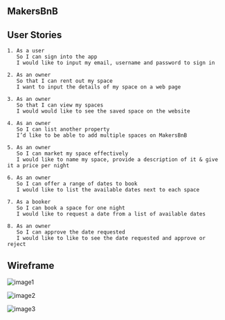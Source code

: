## MakersBnB

**User Stories**
----

```
1. As a user
   So I can sign into the app
   I would like to input my email, username and password to sign in

2. As an owner
   So that I can rent out my space
   I want to input the details of my space on a web page

3. As an owner
   So that I can view my spaces
   I would would like to see the saved space on the website

4. As an owner
   So I can list another property
   I’d like to be able to add multiple spaces on MakersBnB

5. As an owner 
   So I can market my space effectively
   I would like to name my space, provide a description of it & give it a price per night

6. As an owner
   So I can offer a range of dates to book
   I would like to list the available dates next to each space

7. As a booker
   So I can book a space for one night
   I would like to request a date from a list of available dates

8. As an owner
   So I can approve the date requested
   I would like to like to see the date requested and approve or reject

```

**Wireframe**
----

![image1](https://github.com/samlandman/Makersbnb/blob/master/images/Screen%20Shot%202020-07-13%20at%2015.00.21.png)

![image2](https://github.com/samlandman/Makersbnb/blob/master/images/Screen%20Shot%202020-07-13%20at%2015.00.00.png)

![image3](https://github.com/samlandman/Makersbnb/blob/master/images/Screen%20Shot%202020-07-13%20at%2015.00.47.png)
